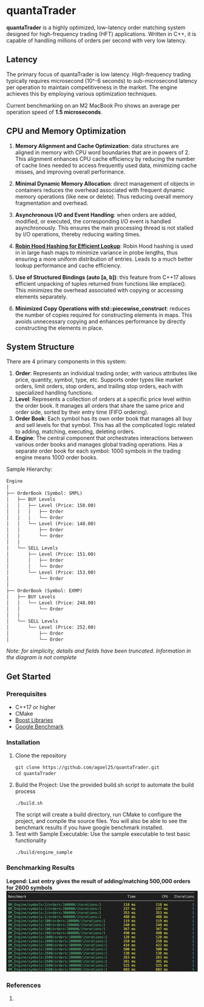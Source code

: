 # quantaTrader
**quantaTrader** is a highly optimized, low-latency order matching system designed for high-frequency trading (HFT) applications. Written in C++, it is capable of handling millions of orders per second with very low latency.


## Latency
The primary focus of quantaTrader is low latency. High-frequency trading typically requires microsecond (10^-6 seconds) to sub-microsecond latency per operation to maintain competitiveness in the market. The engine achieves this by employing various optimization techniques.

Current benchmarking on an M2 MacBook Pro shows an average per operation speed of **1.5 microseconds**.

## CPU and Memory Optimization

1. **Memory Alignment and Cache Optimization**: data structures are aligned in memory with CPU word boundaries that are in powers of 2. This alignment enhances CPU cache efficiency by reducing the number of cache lines needed to access frequently used data, minimizing cache misses, and improving overall performance.

4. **Minimal Dynamic Memory Allocation**: direct management of objects in containers reduces the overhead associated with frequent dynamic memory operations (like new or delete). Thus reducing overall memory fragmentation and overhead.

5. **Asynchronous I/O and Event Handling**: when orders are added, modified, or executed, the corresponding I/O event is handled asynchronously. This ensures the main processing thread is not stalled by I/O operations, thereby reducing waiting times.

6. **[Robin Hood Hashing for Efficient Lookup](https://github.com/martinus/robin-hood-hashing)**: Robin Hood hashing is used in in large hash maps to minimize variance in probe lengths, thus ensuring a more uniform distribution of entries. Leads to a much better lookup performance and cache efficiency.

3. **Use of Structured Bindings (auto [a, b])**: this feature from C++17 allows efficient unpacking of tuples returned from functions like emplace(). This minimizes the overhead associated with copying or accessing elements separately.

7. **Minimized Copy Operations with std::piecewise_construct**: reduces the number of copies required for constructing elements in maps. This avoids unnecessary copying and enhances performance by directly constructing the elements in place.

## System Structure
There are 4 primary components in this system:
1. **Order**: Represents an individual trading order, with various attributes like price, quantity, symbol, type, etc. Supports order types like market orders, limit orders, stop orders, and trailing stop orders, each with specialized handling functions.
2. **Level**: Represents a collection of orders at a specific price level within the order book. It manages all orders that share the same price and order side, sorted by their entry time (FIFO ordering).
2. **Order Book**: Each symbol has its own order book that manages all buy and sell levels for that symbol. This has all the complicated logic related to adding, matching, executing, deleting orders.
3. **Engine**: The central component that orchestrates interactions between various order books and manages global trading operations. Has a separate order book for each symbol: 1000 symbols in the trading engine means 1000 order books.

Sample Hierarchy:
```
Engine
│
├── OrderBook (Symbol: SMPL)
│   ├── BUY Levels
│   │   ├── Level (Price: 150.00)
│   │   │   ├── Order
│   │   │   └── Order
│   │   └── Level (Price: 148.00)
│   │       ├── Order
│   │       └── Order
│   │
│   └── SELL Levels
│       ├── Level (Price: 151.00)
│       │   ├── Order
│       │   └── Order
│       └── Level (Price: 153.00)
│           └── Order
│
├── OrderBook (Symbol: EXMP)
│   ├── BUY Levels
│   │   └── Level (Price: 248.00)
│   │       └── Order
│   │
│   └── SELL Levels
│       └── Level (Price: 252.00)
│           ├── Order
│           └── Order

```
*Note: for simplicity, details and fields have been truncated. Information in the diagram is not complete*

## Get Started ## 

### Prerequisites
- C++17 or higher
- CMake
- [Boost Libraries](https://www.boost.org/)
- [Google Benchmark](https://github.com/google/benchmark)

### Installation
1. Clone the repository
    ```
    git clone https://github.com/agoel25/quantaTrader.git
    cd quantaTrader
    ```
2. Build the Project: Use the provided build.sh script to automate the build process
    ```
    ./build.sh
    ```
    The script will create a build directory, run CMake to configure the project, and compile the source files. You will also be able to see the benchmark results if you have google benchmark installed.
3. Test with Sample Executable: Use the sample executable to test basic functionality
    ```
    ./build/engine_sample
    ```

### Benchmarking Results
**Legend: Last entry gives the result of adding/matching 500,000 orders for 2600 symbols**
![](./resources/benchmark.png)

### References
1. 